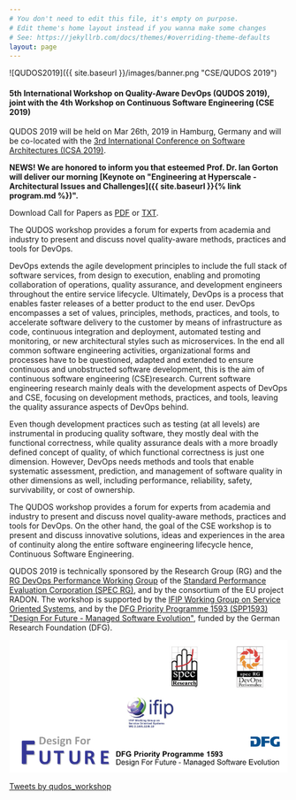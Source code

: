 ```yaml
---
# You don't need to edit this file, it's empty on purpose.
# Edit theme's home layout instead if you wanna make some changes
# See: https://jekyllrb.com/docs/themes/#overriding-theme-defaults
layout: page
---
```


![QUDOS2019]({{ site.baseurl }}/images/banner.png "CSE/QUDOS 2019")

#### 5th International Workshop on Quality-Aware DevOps (QUDOS 2019), joint with the 4th Workshop on Continuous Software Engineering (CSE 2019)

QUDOS 2019 will be held on Mar 26th, 2019 in Hamburg, Germany and will be co-located with the [3rd International Conference on Software Architectures (ICSA 2019)](https://swk-www.informatik.uni-hamburg.de/~icsa2019/).

**NEWS! We are honored to inform you that esteemed Prof. Dr. Ian Gorton will deliver our morning [Keynote on "Engineering at Hyperscale - Architectural Issues and Challenges]({{ site.baseurl }}{% link program.md %})".**

Download Call for Papers as [PDF](/files/QUDOS2019-CfP-Flyer.pdf) or [TXT](/files/QUDOS2019-CfP.txt).

The QUDOS workshop provides a forum for experts from academia and industry to present and discuss novel quality-aware methods, practices and tools for DevOps.

DevOps extends the agile development principles to include the full stack of software services, from design to execution, enabling and promoting collaboration of operations, quality assurance, and development engineers throughout the entire service lifecycle. Ultimately, DevOps is a process that enables faster releases of a better product to the end user. DevOps encompasses a set of values, principles, methods, practices, and tools, to accelerate software delivery to the customer by means of infrastructure as code, continuous integration and deployment, automated testing and monitoring, or new architectural styles such as microservices. In the end all common software engineering activities, organizational forms and processes have to be questioned, adapted and extended to ensure continuous and unobstructed software development, this is the aim of continuous software engineering (CSE)research. Current software engineering research mainly deals with the development aspects of DevOps and CSE, focusing on development methods, practices, and tools, leaving the quality assurance aspects of DevOps behind.

Even though development practices such as testing (at all levels) are instrumental in producing quality software, they mostly deal with the functional correctness, while quality assurance deals with a more broadly defined concept of quality, of which functional correctness is just one dimension. However, DevOps needs methods and tools that enable systematic assessment, prediction, and management of software quality in other dimensions as well, including performance, reliability, safety, survivability, or cost of ownership.

The QUDOS workshop provides a forum for experts from academia and industry to present and discuss novel quality-aware methods, practices and tools for DevOps. On the other hand, the goal of the CSE workshop is to present and discuss innovative solutions, ideas and experiences in the area of continuity along the entire software engineering lifecycle hence, Continuous Software Engineering. 

QUDOS 2019 is technically sponsored by the Research Group (RG) and the [RG DevOps Performance Working Group](https://research.spec.org/devopswg) of the [Standard Performance Evaluation Corporation (SPEC RG)](http://research.spec.org/), and by the consortium of the EU project RADON. The workshop is supported by the [IFIP Working Group on Service Oriented Systems](http://ifip-wg-sos.deib.polimi.it/), and by the [DFG Priority Programme 1593 (SPP1593) "Design For Future - Managed Software Evolution"](http://www.dfg-spp1593.de/), funded by the German Research Foundation (DFG).

<img src="qudos_sponsors.png" alt="Sponsers"
usemap="#sponsermap">

<map name="sponsermap">
<area shape="spec" coords="422,18,500,125" href="https://research.spec.org/" alt="Spec">
<area shape="devops" coords="600,18,670,128" href="https://research.spec.org/devopswg" alt="Spec DevOps">
<area shape="ifip" coords="310,148,458,247" href="http://ifip-wg-sos.deib.polimi.it/" alt="ifip">
<area shape="dfg" coords="27,250,746,346" href="http://www.dfg-spp1593.de/" alt="DFG">
</map> 

<a class="twitter-timeline" href="https://twitter.com/qudos_workshop?ref_src=twsrc%5Etfw">Tweets by qudos_workshop</a>
<script async src="https://platform.twitter.com/widgets.js" charset="utf-8"></script>

